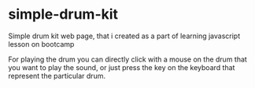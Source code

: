 # simple-drum-kit

Simple drum kit web page, that i created as a part of learning javascript lesson on bootcamp

For playing the drum you can directly click with a mouse on the drum that you want to play the sound, or just press the key on the keyboard that represent the particular drum.
